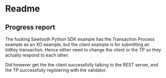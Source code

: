 Readme
======


Progress report
---------------


The fucking Sawtooth Python SDK example has the Transaction Process example as an XO example, but the client example is for submitting an IntKey transaction. Hence either need to change the client or the TP so they actually respond to each other.

Did however get the the client successfully talking to the REST server, and the TP successfully registering with the validator.


